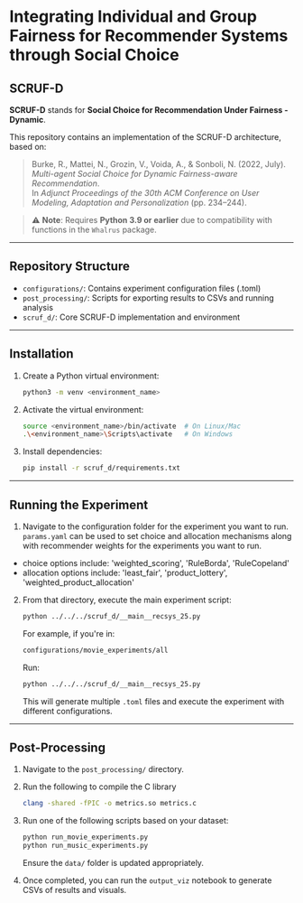 # Integrating Individual and Group Fairness for Recommender Systems through Social Choice

## SCRUF-D

**SCRUF-D** stands for **Social Choice for Recommendation Under Fairness - Dynamic**.

This repository contains an implementation of the SCRUF-D architecture, based on:

> Burke, R., Mattei, N., Grozin, V., Voida, A., & Sonboli, N. (2022, July).  
> *Multi-agent Social Choice for Dynamic Fairness-aware Recommendation*.  
> In *Adjunct Proceedings of the 30th ACM Conference on User Modeling, Adaptation and Personalization* (pp. 234–244).

> ⚠️ **Note**: Requires **Python 3.9 or earlier** due to compatibility with functions in the `Whalrus` package.

---

## Repository Structure

- `configurations/`: Contains experiment configuration files (.toml)
- `post_processing/`: Scripts for exporting results to CSVs and running analysis
- `scruf_d/`: Core SCRUF-D implementation and environment

---

## Installation

1. Create a Python virtual environment:

   ```bash
   python3 -m venv <environment_name>
   ```

2. Activate the virtual environment:

   ```bash
   source <environment_name>/bin/activate  # On Linux/Mac
   .\<environment_name>\Scripts\activate   # On Windows
   ```

3. Install dependencies:

   ```bash
   pip install -r scruf_d/requirements.txt
   ```

---

## Running the Experiment

1. Navigate to the configuration folder for the experiment you want to run.  `params.yaml` can be used to set choice and allocation mechanisms along with recommender weights for the experiments you want to run. 
 - choice options include: 'weighted_scoring', 'RuleBorda', 'RuleCopeland'
 - allocation options include: 'least_fair', 'product_lottery', 'weighted_product_allocation'
2. From that directory, execute the main experiment script:

   ```bash
   python ../../../scruf_d/__main__recsys_25.py
   ```

   For example, if you're in:

   ```bash
   configurations/movie_experiments/all
   ```

   Run:

   ```bash
   python ../../../scruf_d/__main__recsys_25.py
   ```

   This will generate multiple `.toml` files and execute the experiment with different configurations.

---

## Post-Processing

1. Navigate to the `post_processing/` directory.
2. Run the following to compile the C library
   ```bash
   clang -shared -fPIC -o metrics.so metrics.c
   ```
3. Run one of the following scripts based on your dataset:

   ```bash
   python run_movie_experiments.py
   python run_music_experiments.py
   ```

   Ensure the `data/` folder is updated appropriately.

4. Once completed, you can run the `output_viz` notebook to generate CSVs of results and visuals.
```
